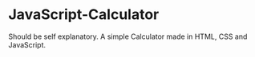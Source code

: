 # JavaScript-Calculator
Should be self explanatory. A simple Calculator made in HTML, CSS and JavaScript. 
